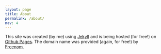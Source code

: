 ```yaml
---
layout: page
title: About
permalink: /about/
nav: 4
---
```


This site was created (by me) using [Jekyll](https://jekyllrb.com) and is being hosted (for free!) on [Github Pages](https://pages.github.com). The domain name was provided (again, for free!) by [Freenom](http://www.freenom.com).